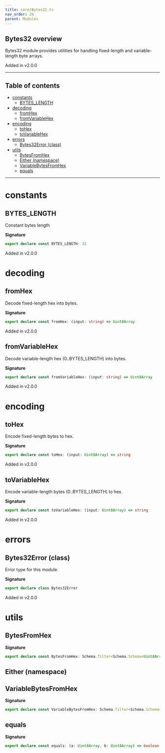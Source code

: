 ```yaml
---
title: core/Bytes32.ts
nav_order: 24
parent: Modules
---
```


## Bytes32 overview

Bytes32 module provides utilities for handling fixed-length and variable-length byte arrays.

Added in v2.0.0

---

<h2 class="text-delta">Table of contents</h2>

- [constants](#constants)
  - [BYTES_LENGTH](#bytes_length)
- [decoding](#decoding)
  - [fromHex](#fromhex)
  - [fromVariableHex](#fromvariablehex)
- [encoding](#encoding)
  - [toHex](#tohex)
  - [toVariableHex](#tovariablehex)
- [errors](#errors)
  - [Bytes32Error (class)](#bytes32error-class)
- [utils](#utils)
  - [BytesFromHex](#bytesfromhex)
  - [Either (namespace)](#either-namespace)
  - [VariableBytesFromHex](#variablebytesfromhex)
  - [equals](#equals)

---

# constants

## BYTES_LENGTH

Constant bytes length

**Signature**

```ts
export declare const BYTES_LENGTH: 32
```

Added in v2.0.0

# decoding

## fromHex

Decode fixed-length hex into bytes.

**Signature**

```ts
export declare const fromHex: (input: string) => Uint8Array
```

Added in v2.0.0

## fromVariableHex

Decode variable-length hex (0..BYTES_LENGTH) into bytes.

**Signature**

```ts
export declare const fromVariableHex: (input: string) => Uint8Array
```

Added in v2.0.0

# encoding

## toHex

Encode fixed-length bytes to hex.

**Signature**

```ts
export declare const toHex: (input: Uint8Array) => string
```

Added in v2.0.0

## toVariableHex

Encode variable-length bytes (0..BYTES_LENGTH) to hex.

**Signature**

```ts
export declare const toVariableHex: (input: Uint8Array) => string
```

Added in v2.0.0

# errors

## Bytes32Error (class)

Error type for this module.

**Signature**

```ts
export declare class Bytes32Error
```

Added in v2.0.0

# utils

## BytesFromHex

**Signature**

```ts
export declare const BytesFromHex: Schema.filter<Schema.Schema<Uint8Array, string, never>>
```

## Either (namespace)

## VariableBytesFromHex

**Signature**

```ts
export declare const VariableBytesFromHex: Schema.filter<Schema.Schema<Uint8Array, string, never>>
```

## equals

**Signature**

```ts
export declare const equals: (a: Uint8Array, b: Uint8Array) => boolean
```
